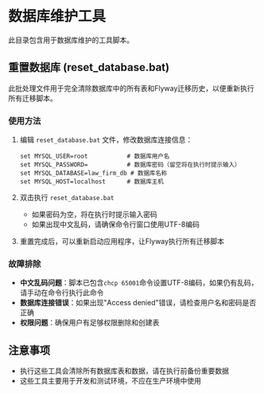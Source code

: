 # 数据库维护工具

此目录包含用于数据库维护的工具脚本。

## 重置数据库 (reset_database.bat)

此批处理文件用于完全清除数据库中的所有表和Flyway迁移历史，以便重新执行所有迁移脚本。

### 使用方法

1. 编辑 `reset_database.bat` 文件，修改数据库连接信息：
   ```
   set MYSQL_USER=root           # 数据库用户名
   set MYSQL_PASSWORD=           # 数据库密码（留空将在执行时提示输入）
   set MYSQL_DATABASE=law_firm_db # 数据库名称
   set MYSQL_HOST=localhost      # 数据库主机
   ```

2. 双击执行 `reset_database.bat`
   - 如果密码为空，将在执行时提示输入密码
   - 如果出现中文乱码，请确保命令行窗口使用UTF-8编码

3. 重置完成后，可以重新启动应用程序，让Flyway执行所有迁移脚本

### 故障排除

- **中文乱码问题**：脚本已包含`chcp 65001`命令设置UTF-8编码，如果仍有乱码，请手动在命令行执行此命令
- **数据库连接错误**：如果出现"Access denied"错误，请检查用户名和密码是否正确
- **权限问题**：确保用户有足够权限删除和创建表

## 注意事项

- 执行这些工具会清除所有数据库表和数据，请在执行前备份重要数据
- 这些工具主要用于开发和测试环境，不应在生产环境中使用 